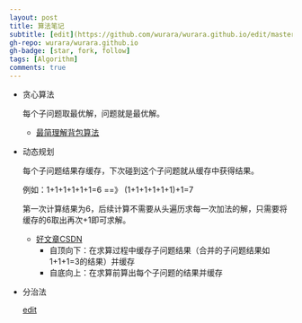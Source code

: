 ```yaml
---
layout: post
title: 算法笔记
subtitle: [edit](https://github.com/wurara/wurara.github.io/edit/master/_posts/2022-12-30-Algorithm.md)
gh-repo: wurara/wurara.github.io
gh-badge: [star, fork, follow]
tags: [Algorithm]
comments: true
---
```


- 贪心算法

  每个子问题取最优解，问题就是最优解。
  - [最简理解背包算法](https://github.com/trekhleb/javascript-algorithms/tree/master/src/algorithms/sets/knapsack-problem)
- 动态规划

  每个子问题结果存缓存，下次碰到这个子问题就从缓存中获得结果。
  
  例如：1+1+1+1+1+1=6 ==》 (1+1+1+1+1+1)+1=7
  
  第一次计算结果为6，后续计算不需要从头遍历求每一次加法的解，只需要将缓存的6取出再次+1即可求解。
  
  - [好文章CSDN](https://blog.csdn.net/u013309870/article/details/75193592)
    - 自顶向下：在求算过程中缓存子问题结果（合并的子问题结果如1+1+1=3的结果）并缓存
    - 自底向上：在求算前算出每个子问题的结果并缓存
 
- 分治法

  [edit](https://github.com/wurara/wurara.github.io/edit/master/_posts/2022-12-30-Algorithm.md)
